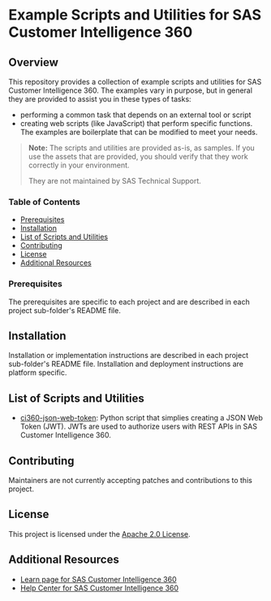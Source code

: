 # Example Scripts and Utilities for SAS Customer Intelligence 360

## Overview

This repository provides a collection of example scripts and utilities for SAS Customer
Intelligence 360. The examples vary in purpose, but in general they are provided to assist you
in these types of tasks:

* performing a common task that depends on an external tool or script
* creating web scripts (like JavaScript) that perform specific functions. The examples are boilerplate
  that can be modified to meet your needs.

> **Note:** The scripts and utilities are provided as-is, as samples. If you use the assets that are provided, you should verify that
> they work correctly in your environment.
>
> They are not maintained by SAS Technical Support.

<!-- ### What's new
<!--
If applicable to your project, list new features you want users to be aware of.
This section might supplement the Changelog file from the repository and only highlight important changes.
-->

### Table of Contents

* [Prerequisites](#prerequisites)
* [Installation](#installation)
* [List of Scripts and Utilities](#list-of-scripts-and-utilities)
* [Contributing](#contributing)
* [License](#license)
* [Additional Resources](#additional-resources)

### Prerequisites

The prerequisites are specific to each project and are described in each project sub-folder's README file.

## Installation

Installation or implementation instructions are described in each project sub-folder's README file. Installation and deployment instructions are platform specific.

<!-- ### Getting started
<!--
Provide users with initial steps for getting started using your project after they have installed it.
This is a good place to include screenshots, animated GIFs, or short example videos.
-->

<!-- ### Running
<!--
Provide users with steps for running your project after they have installed it.
This is a good place to include screenshots, [asciinema](https://asciinema.org/) recordings, or short usage videos.
-->

<!-- ### Examples
<!--
Provide additional examples of using the software, or point to further documentation. 
Make learning and using your project as easy as possible!
-->

<!-- ### Troubleshooting
<!--
Provide workarounds and solutions to known problems.
Organize troubleshooting information using subtopics, as appropriate.
-->

## List of Scripts and Utilities

* [ci360-json-web-token](code/ci360-json-web-token): Python script that simplies creating a JSON Web Token (JWT). JWTs are used to authorize
  users with REST APIs in SAS Customer Intelligence 360.

## Contributing

Maintainers are not currently accepting patches and contributions to this project.

<!--Use this text if your project is accepting contributions.-->

<!-- Maintainers are accepting patches and contributions to this project.
Please read [CONTRIBUTING.md](CONTRIBUTING.md) for details on submitting contributions to this project. -->

## License
<!--
Use the default text already in place below.
Do not alter the text without prior approval from SAS Legal and the Open Source Program Office.
-->

This project is licensed under the [Apache 2.0 License](LICENSE).

## Additional Resources
<!--
Include any additional materials users may need or find useful when using your software. Additional resources might include:

* Documentation links
* SAS Global Forum papers
* Blog posts
* SAS Communities
* Other SAS Documentation (Tech Support, Education)
-->

* [Learn page for SAS Customer Intelligence 360](https://support.sas.com/en/software/customer-intelligence-360-support.html)
* [Help Center for SAS Customer Intelligence 360](https://documentation.sas.com/?cdcId=cintcdc&cdcVersion=production.a&docsetId=cintwlcm&docsetTarget=home.htm)

